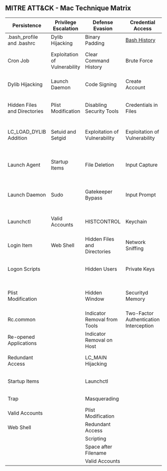 ## MITRE ATT&CK - Mac Technique Matrix

| Persistence                  | Privilege Escalation          | Defense Evasion               | Credential Access                                     | Discovery                              | Lateral Movement                | Execution                | Collection                     | Exfiltration                                  | Command and Control                     | 
|------------------------------|-------------------------------|-------------------------------|-------------------------------------------------------|----------------------------------------|---------------------------------|--------------------------|--------------------------------|-----------------------------------------------|-----------------------------------------| 
| .bash_profile and .bashrc    | Dylib Hijacking               | Binary Padding                | [Bash History](Credential_access/Bash_history.md) | Account Discovery                      | AppleScript                     | AppleScript              | Automated Collection           | Automated Exfiltration                        | Commonly Used Port                      | 
| Cron Job                     | Exploitation of Vulnerability | Clear Command History         | Brute Force                                           | Application Window Discovery           | Application Deployment Software | Command-Line Interface   | Clipboard Data                 | Data Compressed                               | Communication Through Removable Media   | 
| Dylib Hijacking              | Launch Daemon                 | Code Signing                  | Create Account                                        | File and Directory Discovery           | Exploitation of Vulnerability   | Graphical User Interface | Data Staged                    | Data Encrypted                                | Connection Proxy                        | 
| Hidden Files and Directories | Plist Modification            | Disabling Security Tools      | Credentials in Files                                  | Network Share Discovery                | Logon Scripts                   | Launchctl                | Data from Local System         | Data Transfer Size Limits                     | Custom Command and Control Protocol     | 
| LC_LOAD_DYLIB Addition       | Setuid and Setgid             | Exploitation of Vulnerability | Exploitation of Vulnerability                         | Permission Groups Discovery            | Remote File Copy                | Scripting                | Data from Network Shared Drive | Exfiltration Over Alternative Protocol        | Custom Cryptographic Protocol           | 
| Launch Agent                 | Startup Items                 | File Deletion                 | Input Capture                                         | Process Discovery                      | Remote Services                 | Source                   | Data from Removable Media      | Exfiltration Over Command and Control Channel | Data Encoding                           | 
| Launch Daemon                | Sudo                          | Gatekeeper Bypass             | Input Prompt                                          | Remote System Discovery                | Third-party Software            | Space after Filename     | Input Capture                  | Exfiltration Over Other Network Medium        | Data Obfuscation                        | 
| Launchctl                    | Valid Accounts                | HISTCONTROL                   | Keychain                                              | Security Software Discovery            |                                 | Third-party Software     | Screen Capture                 | Exfiltration Over Physical Medium             | Fallback Channels                       | 
| Login Item                   | Web Shell                     | Hidden Files and Directories  | Network Sniffing                                      | System Information Discovery           |                                 | Trap                     |                                | Scheduled Transfer                            | Multi-Stage Channels                    | 
| Logon Scripts                |                               | Hidden Users                  | Private Keys                                          | System Network Configuration Discovery |                                 |                          |                                |                                               | Multiband Communication                 | 
| Plist Modification           |                               | Hidden Window                 | Securityd Memory                                      | System Network Connections Discovery   |                                 |                          |                                |                                               | Multilayer Encryption                   | 
| Rc.common                    |                               | Indicator Removal from Tools  | Two-Factor Authentication Interception                | System Owner/User Discovery            |                                 |                          |                                |                                               | Remote File Copy                        | 
| Re-opened Applications       |                               | Indicator Removal on Host     |                                                       |                                        |                                 |                          |                                |                                               | Standard Application Layer Protocol     | 
| Redundant Access             |                               | LC_MAIN Hijacking             |                                                       |                                        |                                 |                          |                                |                                               | Standard Cryptographic Protocol         | 
| Startup Items                |                               | Launchctl                     |                                                       |                                        |                                 |                          |                                |                                               | Standard Non-Application Layer Protocol | 
| Trap                         |                               | Masquerading                  |                                                       |                                        |                                 |                          |                                |                                               | Uncommonly Used Port                    | 
| Valid Accounts               |                               | Plist Modification            |                                                       |                                        |                                 |                          |                                |                                               | Web Service                             | 
| Web Shell                    |                               | Redundant Access              |                                                       |                                        |                                 |                          |                                |                                               |                                         | 
|                              |                               | Scripting                     |                                                       |                                        |                                 |                          |                                |                                               |                                         | 
|                              |                               | Space after Filename          |                                                       |                                        |                                 |                          |                                |                                               |                                         | 
|                              |                               | Valid Accounts                |                                                       |                                        |                                 |                          |                                |                                               |                                         | 

